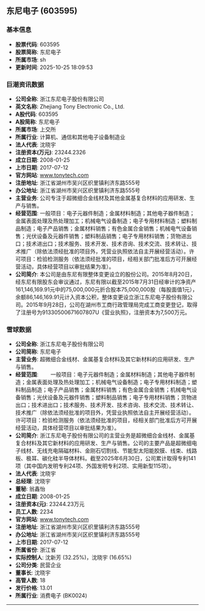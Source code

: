 ## 东尼电子 (603595)

### 基本信息

- **股票代码**: 603595
- **股票简称**: 东尼电子
- **所属市场**: sh
- **更新时间**: 2025-10-25 18:09:53

### 巨潮资讯数据

- **公司全称**: 浙江东尼电子股份有限公司
- **英文名称**: Zhejiang Tony Electronic Co., Ltd.
- **A股代码**: 603595
- **A股简称**: 东尼电子
- **所属市场**: 上交所
- **所属行业**: 计算机、通信和其他电子设备制造业
- **法人代表**: 沈晓宇
- **注册资本(万元)**: 23244.2326
- **成立日期**: 2008-01-25
- **上市日期**: 2017-07-12
- **官方网站**: www.tonytech.com
- **注册地址**: 浙江省湖州市吴兴区织里镇利济东路555号
- **办公地址**: 浙江省湖州市吴兴区织里镇利济东路555号
- **主营业务**: 公司专注于超微细合金线材及其他金属基复合材料的应用研发、生产与销售。
- **经营范围**: 一般项目：电子元器件制造；金属材料制造；其他电子器件制造；金属表面处理及热处理加工；机械电气设备制造；电子专用材料制造；塑料制品制造；电子产品销售；金属材料销售；有色金属合金销售；机械电气设备销售；光伏设备及元器件销售；塑料制品销售；电子专用材料销售；货物进出口；技术进出口；技术服务、技术开发、技术咨询、技术交流、技术转让、技术推广（除依法须经批准的项目外，凭营业执照依法自主开展经营活动）。许可项目：检验检测服务（依法须经批准的项目，经相关部门批准后方可开展经营活动，具体经营项目以审批结果为准）。
- **公司简介**: 本公司是由东尼有限整体变更设立的股份公司。2015年8月20日，经东尼有限股东会审议通过，东尼有限以截至2015年7月31日经审计的净资产161,146,169.91元中的75,000,000元折合股本75,000,000股（每股面值1元），余额86,146,169.91元计入资本公积，整体变更设立浙江东尼电子股份有限公司。2015年9月28日，公司在湖州市工商行政管理局完成工商变更登记，取得了注册号为91330500671607807U《营业执照》，注册资本为7,500万元。

### 雪球数据

- **公司全称**: 浙江东尼电子股份有限公司
- **公司简称**: 东尼电子
- **主营业务**: 超微细合金线材、金属基复合材料及其它新材料的应用研发、生产与销售。
- **经营范围**: 　　一般项目：电子元器件制造；金属材料制造；其他电子器件制造；金属表面处理及热处理加工；机械电气设备制造；电子专用材料制造；塑料制品制造；电子产品销售；金属材料销售；有色金属合金销售；机械电气设备销售；光伏设备及元器件销售；塑料制品销售；电子专用材料销售；货物进出口；技术进出口；技术服务、技术开发、技术咨询、技术交流、技术转让、技术推广（除依法须经批准的项目外，凭营业执照依法自主开展经营活动）。许可项目：检验检测服务（依法须经批准的项目，经相关部门批准后方可开展经营活动，具体经营项目以审批结果为准）。
- **公司简介**: 浙江东尼电子股份有限公司的主营业务是超微细合金线材、金属基复合材料及其它新材料的应用研发、生产与销售。公司的主要产品是超微细电子线材、无线充电隔磁材料、金刚石切割线、节能型太阳能胶膜、线束、线路板、极耳、碳化硅半导体材料。截至2025年6月30日，公司累计取得专利141项（其中国内发明专利24项、外国发明专利2项、实用新型115项）。
- **法人代表**: 沈晓宇
- **总经理**: 沈晓宇
- **董秘**: 翁鑫怡
- **成立日期**: 2008-01-25
- **注册资本(元)**: 23244.23万元
- **员工人数**: 2234
- **官方网站**: www.tonytech.com
- **注册地址**: 浙江省湖州市吴兴区织里镇利济东路555号
- **办公地址**: 浙江省湖州市吴兴区织里镇利济东路555号
- **上市日期**: 2017-07-12
- **所属省份**: 浙江省
- **实际控制人**: 沈新芳 (32.25%)，沈晓宇 (16.65%)
- **公司分类**: 民营企业
- **董事长**: 沈晓宇
- **高管人数**: 18
- **发行价格**: 13.01
- **所属行业**: 消费电子 (BK0024)

---
